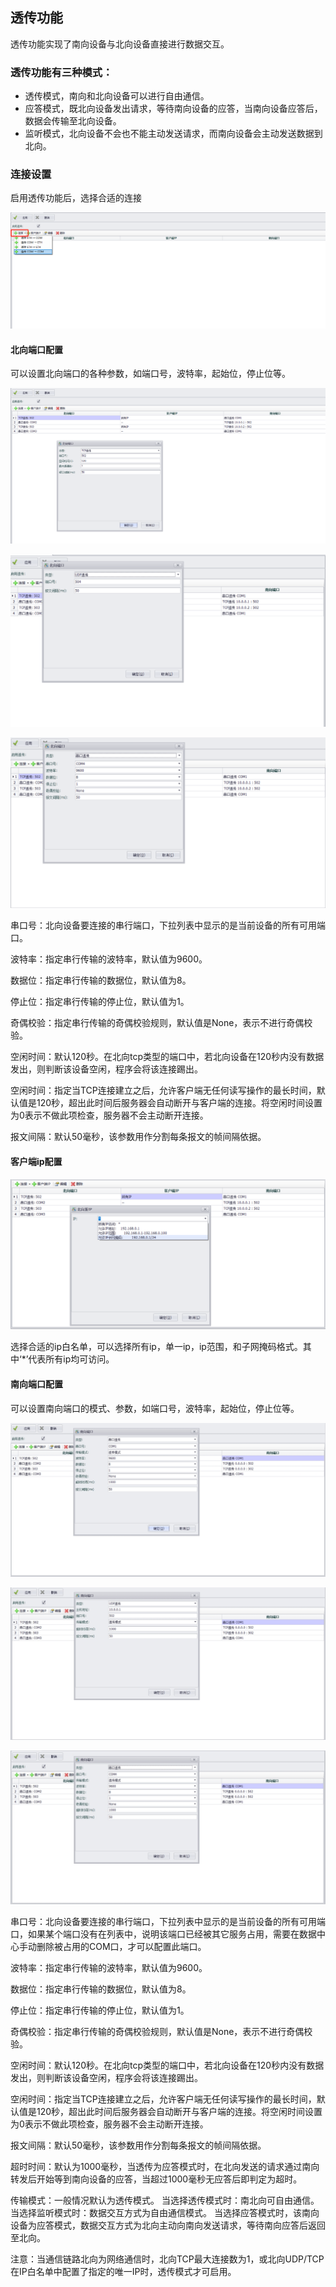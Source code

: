 ﻿## 透传功能　

透传功能实现了南向设备与北向设备直接进行数据交互。

### 透传功能有三种模式：

*	透传模式，南向和北向设备可以进行自由通信。
*	应答模式，既北向设备发出请求，等待南向设备的应答，当南向设备应答后，数据会传输至北向设备。
*	监听模式，北向设备不会也不能主动发送请求，而南向设备会主动发送数据到北向。


### 连接设置

启用透传功能后，选择合适的连接

![](Transparent.001.png)



#### 北向端口配置

可以设置北向端口的各种参数，如端口号，波特率，起始位，停止位等。

![](Transparent.002.png)

![](Transparent.003.png)

![](Transparent.004.png)

串口号：北向设备要连接的串行端口，下拉列表中显示的是当前设备的所有可用端口。

波特率：指定串行传输的波特率，默认值为9600。

数据位：指定串行传输的数据位，默认值为8。

停止位：指定串行传输的停止位，默认值为1。

奇偶校验：指定串行传输的奇偶校验规则，默认值是None，表示不进行奇偶校验。

空闲时间：默认120秒。在北向tcp类型的端口中，若北向设备在120秒内没有数据发出，则判断该设备空闲，程序会将该连接踢出。

空闲时间：指定当TCP连接建立之后，允许客户端无任何读写操作的最长时间，默认值是120秒，超出此时间后服务器会自动断开与客户端的连接。将空闲时间设置为0表示不做此项检查，服务器不会主动断开连接。

报文间隔：默认50毫秒，该参数用作分割每条报文的帧间隔依据。

#### 客户端ip配置

![](Transparent.005.png)

选择合适的ip白名单，可以选择所有ip，单一ip，ip范围，和子网掩码格式。其中‘\*’代表所有ip均可访问。

#### 南向端口配置

可以设置南向端口的模式、参数，如端口号，波特率，起始位，停止位等。

![](Transparent.006.png)

![](Transparent.007.png)

![](Transparent.008.png)

串口号：北向设备要连接的串行端口，下拉列表中显示的是当前设备的所有可用端口，如果某个端口没有在列表中，说明该端口已经被其它服务占用，需要在数据中心手动删除被占用的COM口，才可以配置此端口。

波特率：指定串行传输的波特率，默认值为9600。

数据位：指定串行传输的数据位，默认值为8。

停止位：指定串行传输的停止位，默认值为1。

奇偶校验：指定串行传输的奇偶校验规则，默认值是None，表示不进行奇偶校验。

空闲时间：默认120秒。在北向tcp类型的端口中，若北向设备在120秒内没有数据发出，则判断该设备空闲，程序会将该连接踢出。

空闲时间：指定当TCP连接建立之后，允许客户端无任何读写操作的最长时间，默认值是120秒，超出此时间后服务器会自动断开与客户端的连接。将空闲时间设置为0表示不做此项检查，服务器不会主动断开连接。

报文间隔：默认50毫秒，该参数用作分割每条报文的帧间隔依据。

超时时间：默认为1000毫秒，当透传为应答模式时，在北向发送的请求通过南向转发后开始等到南向设备的应答，当超过1000毫秒无应答后即判定为超时。

传输模式：一般情况默认为透传模式。
当选择透传模式时：南北向可自由通信。
当选择监听模式时：数据交互方式为自由通信模式。
当选择应答模式时，该南向设备为应答模式，数据交互方式为北向主动向南向发送请求，等待南向应答后返回至北向。

注意：当通信链路北向为网络通信时，北向TCP最大连接数为1，或北向UDP/TCP在IP白名单中配置了指定的唯一IP时，透传模式才可启用。

